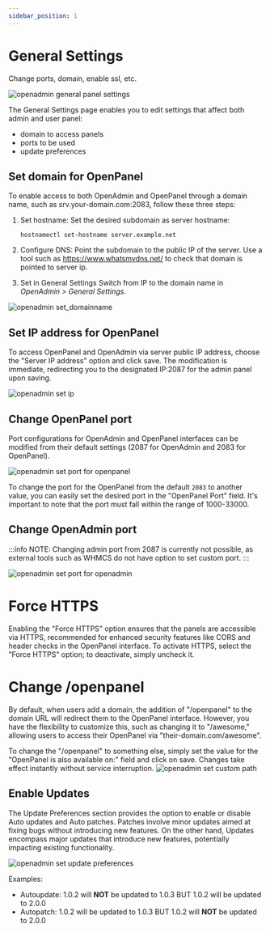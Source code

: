 ```yaml
---
sidebar_position: 1
---
```


# General Settings

Change ports, domain, enable ssl, etc.

![openadmin general panel settings](/img/admin/adminpanel_general_settings.png)

The General Settings page enables you to edit settings that affect both admin and user panel:

- domain to access panels
- ports to be used
- update preferences

## Set domain for OpenPanel

To enable access to both OpenAdmin and OpenPanel through a domain name, such as srv.your-domain.com:2083, follow these three steps:

1. Set hostname:
   Set the desired subdomain as server hostname:
   ```
   hostnamectl set-hostname server.example.net
   ```
2. Configure DNS:
   Point the subdomain to the public IP of the server.
   Use a tool such as https://www.whatsmydns.net/ to check that domain is pointed to server ip.
   
3. Set in General Settings
   Switch from IP to the domain name in *OpenAdmin > General Settings*.

![openadmin set_domainname](/img/admin/adminpanel_domainname.png)

## Set IP address for OpenPanel

To access OpenPanel and OpenAdmin via server public IP address, choose the "Server IP address" option and click save. The modification is immediate, redirecting you to the designated IP:2087 for the admin panel upon saving.

![openadmin set ip](/img/admin/adminpanel_serverip.png)

## Change OpenPanel port

Port configurations for OpenAdmin and OpenPanel interfaces can be modified from their default settings (2087 for OpenAdmin and 2083 for OpenPanel). 

![openadmin set port for openpanel](/img/admin/openpanel_settings.png)

To change the port for the OpenPanel from the default `2083` to another value, you can easily set the desired port in the "OpenPanel Port" field.
It's important to note that the port must fall within the range of 1000-33000.

## Change OpenAdmin port

:::info
NOTE: Changing admin port from 2087 is currently not possible, as external tools such as WHMCS do not have option to set custom port.
:::

![openadmin set port for openadmin](/img/admin/openadmin_settings.png)


# Force HTTPS

Enabling the "Force HTTPS" option ensures that the panels are accessible via HTTPS, recommended for enhanced security features like CORS and header checks in the OpenPanel interface.
To activate HTTPS, select the "Force HTTPS" option; to deactivate, simply uncheck it.

# Change /openpanel

By default, when users add a domain, the addition of "/openpanel" to the domain URL will redirect them to the OpenPanel interface. However, you have the flexibility to customize this, such as changing it to "/awesome," allowing users to access their OpenPanel via "their-domain.com/awesome".

To change the "/openpanel" to something else, simply set the value for the "OpenPanel is also available on:" field and click on save. Changes take effect instantly without service interruption.
![openadmin set custom path](/img/admin/openpanel_settings_available_on_openpanel.png)

## Enable Updates

The Update Preferences section provides the option to enable or disable Auto updates and Auto patches. Patches involve minor updates aimed at fixing bugs without introducing new features. On the other hand, Updates encompass major updates that introduce new features, potentially impacting existing functionality.

![openadmin set update preferences](/img/admin/openpanel_settings_updates.png)

Examples:
- Autoupdate: 1.0.2 will **NOT** be updated to 1.0.3 BUT 1.0.2 will be updated to 2.0.0
- Autopatch:  1.0.2 will be updated to 1.0.3 BUT 1.0.2 will **NOT** be updated to 2.0.0
